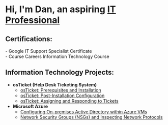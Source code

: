 <h1>Hi, I'm Dan, an aspiring <a href="https://www.linkedin.com/in/dan-demereckis/">IT Professional</a></h1>

<h2>Certifications:</h2>
  - Google IT Support Specialist Certificate <br>
  - Course Careers Information Technology Course

<h2>Information Technology Projects:</h2>

- <b>osTicket (Help Desk Ticketing System)</b>
  - [osTicket: Prerequisites and Installation](https://github.com/dandemereckis/osticket-install)
  - [osTicket: Post-Installation Configuration](https://github.com/dandemereckis/osticket-configuration)
  - [osTicket: Assigning and Responding to Tickets](https://github.com/dandemereckis/osticket-inuse)
- <b>Microsoft Azure</b>
  - [Configuring On-premises Active Directory within Azure VMs](https://github.com/joshmadakorcc/configure-ad)
  - [Network Security Groups (NSGs) and Inspecting Network Protocols](https://github.com/joshmadakorcc/azure-network-protocols)

